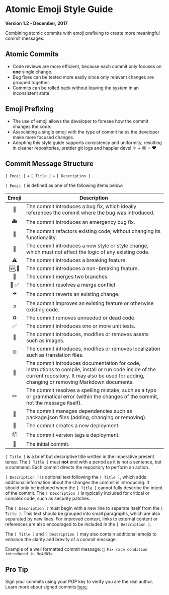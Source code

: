 
# Atomic Emoji Style Guide

**Version 1.2 - December, 2017**

Combining atomic commits with emoji prefixing to create more meaningful commit messages.

## Atomic Commits

- Code reviews are more efficient, because each commit only focuses on **one** single change.
- Bug fixes can be tested more easily since only relevant changes are grouped together.
- Commits can be rolled back without leaving the system in an inconsistent state.

## Emoji Prefixing

- The use of emoji allows the developer to foresee how the commit changes the code.
- Associating a single emoji with the type of commit helps the developer make more focused changes.
- Adopting this style guide supports consistency and uniformity, resulting in cleaner repositories, prettier git logs and happier devs! ⚛️ + 😜 = ❤️

## Commit Message Structure

`[ Emoji ]` + `[ Title ]` + `[ Description ]`

`[ Emoji ]` is defined as one of the following items below:

| Emoji | Description |
|:-----:| ----------- |
|  🐛   | The commit introduces a bug fix, which ideally references the commit where the bug was introduced. |
|  🚑   | The commit introduces an emergency bug fix. |
|  🔨   | The commit refactors existing code, without changing its functionality. |
|  💅   | The commit introduces a new style or style change, which must not affect the logic of any existing code. |
|  ⚠️   | The commit introduces a breaking feature. |
|  🆕,👋   | The commit introduces a non-breaking feature. |
|  🔀   | The commit merges two branches. |
| 🔀 ✅ | The commit resolves a merge conflict |
|  ⏪   | The commit reverts an existing change. |
|  ↗️   | The commit improves an existing feature or otherwise existing code. |
|  ♻️   | The commit removes unneeded or dead code. |
|  ✅   | The commit introduces one or more unit tests. |
|  🎨   | The commit introduces, modifies or removes assets such as images. |
|  🌐   | The commit introduces, modifies or removes localization such as translation files. |
|  📝   | The commit introduces documentation for code, instructions to compile, install or run code inside of the current repository. It may also be used for adding, changing or removing Markdown documents. |
|  ✏️   | The commit resolves a spelling mistake, such as a typo or grammatical error (within the changes of the commit, not the message itself). |
|  🚚   | The commit manages dependencies such as package.json files (adding, changing or removing). |
|  🚀   | The commit creates a new deployment. |
|  📦   | The commit version tags a deployment.|
|  🎉   | The initial commit. |

`[ Title ]` is a brief but descriptive title written in the imperative present tense. The `[ Title ]` must **not** end with a period as it is not a sentence, but a command. Each commit directs the repository to perform an action.

`[ Description ]` is optional text following the `[ Title ]`, which adds additional information about the changes the commit is introducing. It should only be included when the `[ Title ]` cannot fully describe the intent of the commit. The `[ Description ]` is typically included for critical or complex code, such as security patches.

The `[ Description ]` must begin with a new line to separate itself from the `[ Title ]`. This text should be grouped into small paragraphs, which are also separated by new lines. For improved context, links to external content or references are also encouraged to be included in the `[ Description ]`.


The `[ Title ]` and `[ Description ]` may also contain additional emojis to enhance the clarity and brevity of a commit message.

Example of a well formatted commit message: `🐛 Fix race condition introduced in 9e4d83a`

## Pro Tip

Sign your commits using your PGP key to verify you are the real author. Learn more about signed commits [here](https://help.github.com/articles/signing-commits-using-gpg).

